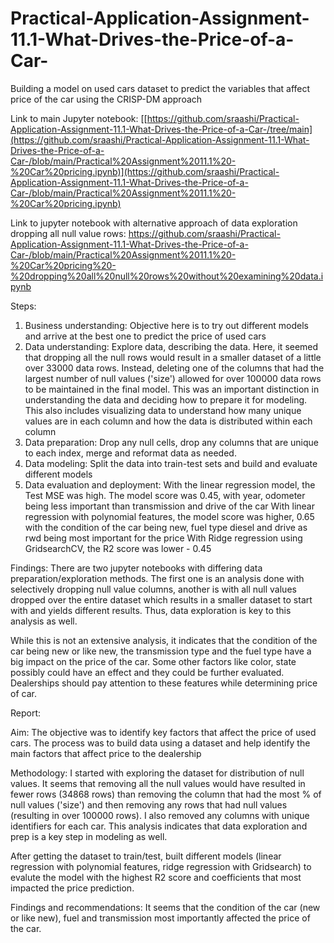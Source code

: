 # Practical-Application-Assignment-11.1-What-Drives-the-Price-of-a-Car-
Building a model on used cars dataset to predict the variables that affect price of the car using the CRISP-DM approach

Link to main Jupyter notebook: [[https://github.com/sraashi/Practical-Application-Assignment-11.1-What-Drives-the-Price-of-a-Car-/tree/main](https://github.com/sraashi/Practical-Application-Assignment-11.1-What-Drives-the-Price-of-a-Car-/blob/main/Practical%20Assignment%2011.1%20-%20Car%20pricing.ipynb)](https://github.com/sraashi/Practical-Application-Assignment-11.1-What-Drives-the-Price-of-a-Car-/blob/main/Practical%20Assignment%2011.1%20-%20Car%20pricing.ipynb)

Link to jupyter notebook with alternative approach of data exploration dropping all null value rows: 
https://github.com/sraashi/Practical-Application-Assignment-11.1-What-Drives-the-Price-of-a-Car-/blob/main/Practical%20Assignment%2011.1%20-%20Car%20pricing%20-%20dropping%20all%20null%20rows%20without%20examining%20data.ipynb


Steps:
1. Business understanding: Objective here is to try out different models and arrive at the best one to predict the price of used cars
2. Data understanding: Explore data, describing the data. Here, it seemed that dropping all the null rows would result in a smaller dataset of a little over 33000 data rows. Instead, deleting one of the columns that had the largest number of null values ('size') allowed for over 100000 data rows to be maintained in the final model. This was an important distinction in understanding the data and deciding how to prepare it for modeling. This also includes visualizing data to understand how many unique values are in each column and how the data is distributed within each column
3. Data preparation: Drop any null cells, drop any columns that are unique to each index, merge and reformat data as needed. 
4. Data modeling: Split the data into train-test sets and build and evaluate different models
5. Data evaluation and deployment:
With the linear regression model, the Test MSE was high. The model score was 0.45, with year, odometer being less important than transmission and drive of the car
With linear regression with polynomial features, the model score was higher, 0.65 with the condition of the car being new, fuel type diesel and drive as rwd being most important for the price
With Ridge regression using GridsearchCV, the R2 score was lower - 0.45



Findings:
There are two jupyter notebooks with differing data preparation/exploration methods. 
The first one is an analysis done with selectively dropping null value columns, another is with all null values dropped over the entire dataset which results in a smaller dataset to start with and yields different results. Thus, data exploration is key to this analysis as well. 

While this is not an extensive analysis, it indicates that the condition of the car being new or like new, the transmission type and the fuel type have a big impact on the price of the car. Some other factors like color, state possibly could have an effect and they could be further evaluated. 
Dealerships should pay attention to these features while determining price of car. 


Report: 

Aim: 
The objective was to identify key factors that affect the price of used cars. The process was to build data using a dataset and help identify the main factors that affect price to the dealership

Methodology: 
I started with exploring the dataset for distribution of null values. It seems that removing all the null values would have resulted in fewer rows (34868 rows) than removing the column that had the most % of null values ('size') and then removing any rows that had null values (resulting in over 100000 rows). I also removed any columns with unique identifiers for each car. This analysis indicates that data exploration and prep is a key step in modeling as well. 

After getting the dataset to train/test, built different models (linear regression with polynomial features, ridge regression with Gridsearch) to evalute the model with the highest R2 score and coefficients that most impacted the price prediction. 

Findings and recommendations: 
It seems that the condition of the car (new or like new), fuel and transmission most importantly affected the price of the car. 





